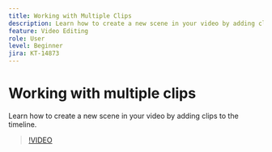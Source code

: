 ```yaml
---
title: Working with Multiple Clips
description: Learn how to create a new scene in your video by adding clips to the timeline
feature: Video Editing
role: User
level: Beginner
jira: KT-14873  
---
```

# Working with multiple clips

Learn how to create a new scene in your video by adding clips to the timeline.

>[!VIDEO](https://video.tv.adobe.com/v/3427091?quality=12&learn=on&hidetitle=true)
